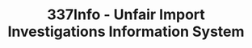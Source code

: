 ---
layout: default
bigquery: https://console.cloud.google.com/bigquery?p=patents-public-data&d=usitc_investigations&page=dataset&project=sheets-management-319211
citation: US International Trade Commission 337Info Unfair Import Investigations Information
  System
contributors: US International Trade Comission
cost: None
description: US International Trade Commission 337Info Unfair Import Investigations
  Information System contains data on investigations done under Section 337. Section
  337 declares the infringement of certain statutory intellectual property rights
  and other forms of unfair competition in import trade to be unlawful practices.
  Most Section 337 investigations involve allegations of patent or registered trademark
  infringement.
documentation: FAQ and tutorial available on the site
last_edit: Mon, 04 Apr 2022 19:10:40 GMT
location: https://pubapps2.usitc.gov/337external/
maintained_by: US International Trade Comission
schema_fields: '[''cafcAppeals'', ''finalDetViolation'', ''investigationTermDate'',
  ''gcAttorney'', ''ouiiParticipation'', ''lastUpdated'', ''actualEndDateEvidHear'',
  ''internalRemand'', ''title'', ''patentNumber'', ''aljAssigned'', ''ouiiAttorney'',
  ''currentStatus'', ''respondent'', ''finalDetNoViolation'', ''docketNo'', ''teoProceedingInvolved'',
  ''scheduledEndDateEvidHear'', ''dateCreated'', ''startDateMarkmanHearing'', ''currentActiveALJ'',
  ''finalIdOnViolationDue'', ''targetDate'', ''reportingRequirements'', ''finalIdOnViolationIssue'',
  ''actualStartDateEvidHear'', ''investigationType'', ''teoReliefGranted'', ''dateComplaintFiled'',
  ''publication_number'', ''invUnfairAct'', ''trademarkNumbers'', ''copyrightNumbers'',
  ''markmanHearing'', ''scheduledStartDateEvidHear'', ''investigationNo'', ''teoIdDueDate'',
  ''issueDateOtherNonFinal'', ''dateOfPublicationFrNotice'', ''patentNumbers'', ''htsNumbers'',
  ''teoIdIssueDate'', ''id'', ''endDateMarkmanHearing'', ''complainant'']'
shortname: unfair_import_investigations
tags:
- import
- legal
- trade
timeframe: 2008-2021 (prior to 2008 downloadable as a JSON file)
title: 337Info - Unfair Import Investigations Information System
uuid: 2721f5ec-e599-4890-9265-9706719fc71e
---